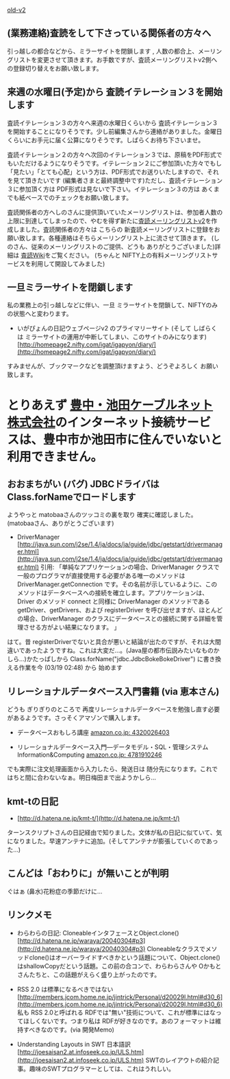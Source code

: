 [old-v2](ig040318-orig.html)

## (業務連絡)査読をして下さっている関係者の方々へ

引っ越しの都合などから、ミラーサイトを閉鎖します , 人数の都合上、メーリングリストを変更させて頂きます。お手数ですが、査読メーリングリストv2側への登録切り替えをお願い致します。


## 来週の水曜日(予定)から 査読イテレーション３を開始します

査読イテレーション３の方々へ来週の水曜日くらいから 査読イテレーション３を開始することになりそうです。少し前編集さんから連絡がありました。金曜日くらいにお手元に届く公算になりそうです。しばらくお待ち下さいませ。

査読イテレーション２の方々へ次回のイテレーション３では、原稿をPDF形式でもいただけるようになりそうです。イテレーション２にご参加頂いた方々でもし「見たい」「とても心配」という方は、PDF形式でお送りいたしますので、それを見て頂きたいです
(編集者さまと最終調整中です)ただし、査読イテレーション３に参加頂く方は PDF形式は見ないで下さい。イテレーション３の方は あくまでも紙ベースでのチェックをお願い致します。

査読関係者の方へしのさんに提供頂いていたメーリングリストは、参加者人数の上限に到達してしまったので、やむを得ず新たに[査読メーリングリストv2](http://www.freedomcat.com/iga/)を作成しました。査読関係者の方々は こちらの 新査読メーリングリストに登録をお願い致します。各種連絡はそちらメーリングリスト上に流させて頂きます。
(しのさん、従来のメーリングリストのご提供、どうも ありがとうございました)詳細は [査読Wiki](http://www.freedomcat.com/iga/)をご覧ください。
(ちゃんと NIFTY上の有料メーリングリストサービスを利用して開設してみました)

## 一旦ミラーサイトを閉鎖します

私の業務上の引っ越しなどに伴い、一旦 ミラーサイトを閉鎖して、NIFTYのみの状態へと変わります。

* いがぴょんの日記ウェブページv2 のプライマリーサイト (そして しばらくは
  ミラーサイトの運用が中断してしまい、このサイトのみになります)
  [http://homepage2.nifty.com/igat/igapyon/diary/](http://homepage2.nifty.com/igat/igapyon/diary/)

すみませんが、ブックマークなどを調整頂けますよう、どうぞよろしく お願い致します。
# とりあえず [豊中・池田ケーブルネット株式会社](http://www2.ti-catv.co.jp/)のインターネット接続サービスは、豊中市か池田市に住んでいないと利用できません。

## おおまちがい (バグ) JDBCドライバは Class.forNameでロードします

ようやっと matobaaさんのツッコミの裏を取り 確実に確認しました。 (matobaaさん、ありがとうございます)

* DriverManager
  [http://java.sun.com/j2se/1.4/ja/docs/ja/guide/jdbc/getstart/drivermanager.html](http://java.sun.com/j2se/1.4/ja/docs/ja/guide/jdbc/getstart/drivermanager.html)
  引用: 「単純なアプリケーションの場合、DriverManager クラスで一般のプログラマが直接使用する必要がある唯一のメソッドは
  DriverManager.getConnection です。その名前が示しているように、このメソッドはデータベースへの接続を確立します。アプリケーションは、Driver
  のメソッド connect と同様に DriverManager のメソッドである getDriver、getDrivers、および
  registerDriver を呼び出せますが、ほとんどの場合、DriverManager のクラスにデータベースとの接続に関する詳細を管理させる方がよい結果になります。
  」

はて。昔 registerDriverでないと具合が悪いと結論が出たのですが、それは大間違いであったようですね。これは大変だ…。(Java屋の都市伝説みたいなものかしら…)かたっぱしから Class.forName("jdbc.JdbcBokeBokeDriver") に書き換える作業を今 (03/19 02:48) から 始めます

## リレーショナルデータベース入門書籍 (via 恵本さん)

どうも ぎりぎりのところで 再度リレーショナルデータベースを勉強し直す必要があるようです。さっそくアマゾンで購入します。

* データベースおもしろ講座
  [amazon.co.jp: 4320026403](http://www.amazon.co.jp/exec/obidos/ASIN/4320026403/igapyondiary-22)
  
* リレーショナルデータベース入門―データモデル・SQL・管理システム Information&Computing
  [amazon.co.jp: 4781910246](http://www.amazon.co.jp/exec/obidos/ASIN/4781910246/igapyondiary-22)

でも実際に注文処理画面から入力したら、発送日は 随分先になります。これではちと間に合わないなぁ。明日梅田まで出ようかしら…

## kmt-tの日記

* [http://d.hatena.ne.jp/kmt-t/](http://d.hatena.ne.jp/kmt-t/)

ターンスクリプトさんの日記経由で知りました。文体が私の日記に似ていて、気になりました。早速アンテナに追加。(そしてアンテナが膨張していくのであった…)

## こんどは「おわりに」が無いことが判明

ぐはぁ (鼻水)花粉症の季節だけに…

## リンクメモ

* わらわらの日記: CloneableインタフェースとObject.clone()
  [http://d.hatena.ne.jp/waraya/20040304#p3](http://d.hatena.ne.jp/waraya/20040304#p3)
  Cloneableなクラスでメソッドclone()はオーバーライドすべきかという話題について、Object.clone()はshallowCopyだという話題。この前の合コンで、わらわらさんや
  Oかもとさんたちと、この話題がえらく盛り上がったのです。
  
* RSS 2.0 は標準になるべきではない
  [http://members.jcom.home.ne.jp/jintrick/Personal/d20029l.html#d30_6](http://members.jcom.home.ne.jp/jintrick/Personal/d20029l.html#d30_6)
  私も RSS 2.0と呼ばれる RDFでは"無い"技術について、これが標準にはなってほしくないです。つまり私は RDFが好きなのです。あのフォーマットは維持すべきなのです。(via 開発Memo)
  
* Understanding Layouts in SWT 日本語訳
  [http://joesaisan2.at.infoseek.co.jp/ULS.htm](http://joesaisan2.at.infoseek.co.jp/ULS.htm)
  SWTのレイアウトの紹介記事。趣味のSWTプログラマーとしては、これはうれしい。